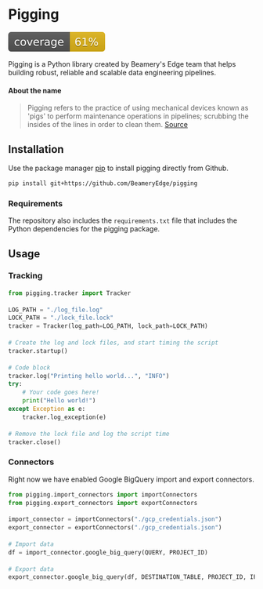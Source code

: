 # Pigging

![](./coverage.svg)

Pigging is a Python library created by Beamery's Edge team that helps building robust, reliable and scalable data engineering pipelines.

#### About the name

> Pigging refers to the practice of using mechanical devices known as 'pigs' to perform maintenance operations in pipelines; scrubbing the insides of the lines in order to clean them. [Source](https://www.ftl.technology/news/engineering-news/what-is-pipeline-pigging-and-how-does-it-work#:~:text=Pigging%20refers%20to%20the%20practice,in%20order%20to%20clean%20them.)

## Installation

Use the package manager [pip](https://pip.pypa.io/en/stable/) to install pigging directly from Github.

```bash
pip install git+https://github.com/BeameryEdge/pigging
```

### Requirements

The repository also includes the `requirements.txt` file that includes the Python dependencies for the pigging package.

## Usage

### Tracking

```python
from pigging.tracker import Tracker

LOG_PATH = "./log_file.log"
LOCK_PATH = "./lock_file.lock"
tracker = Tracker(log_path=LOG_PATH, lock_path=LOCK_PATH)

# Create the log and lock files, and start timing the script
tracker.startup()

# Code block
tracker.log("Printing hello world...", "INFO")
try:
    # Your code goes here!
    print("Hello world!")
except Exception as e:
    tracker.log_exception(e)

# Remove the lock file and log the script time
tracker.close()
```

### Connectors

Right now we have enabled Google BigQuery import and export connectors.

```python
from pigging.import_connectors import importConnectors
from pigging.export_connectors import exportConnectors

import_connector = importConnectors("./gcp_credentials.json")
export_connector = exportConnectors("./gcp_credentials.json")

# Import data
df = import_connector.google_big_query(QUERY, PROJECT_ID)

# Export data
export_connector.google_big_query(df, DESTINATION_TABLE, PROJECT_ID, IF_EXISTS)
```
